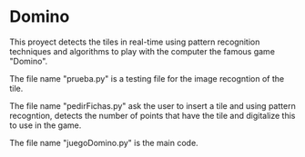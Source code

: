 # Domino
This proyect detects the tiles in real-time using pattern recognition techniques and algorithms to play with the computer the famous game "Domino".

<p> The file name "prueba.py" is a testing file for the image recogntion of the tile. <p>
<p> The file name "pedirFichas.py" ask the user to insert a tile and using pattern recogntion, detects the number of points that have the tile and digitalize this to use in the game. <p>
<p> The file name "juegoDomino.py" is the main code. <p>

